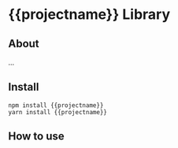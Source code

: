 # {{projectname}} Library     

## About

...

## Install

```
npm install {{projectname}}
yarn install {{projectname}}
```

## How to use

